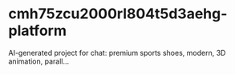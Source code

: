 # cmh75zcu2000rl804t5d3aehg-platform
AI-generated project for chat: premium sports shoes, modern, 3D animation, parall...

